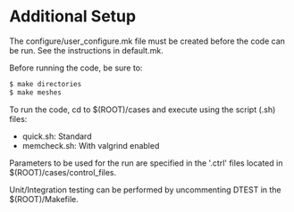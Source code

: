 # Additional Setup

The configure/user_configure.mk file must be created before the code can be run. See the instructions in default.mk.

Before running the code, be sure to:
```sh
$ make directories
$ make meshes
```

To run the code, cd to $(ROOT)/cases and execute using the script (.sh) files:
- quick.sh:    Standard
- memcheck.sh: With valgrind enabled

Parameters to be used for the run are specified in the '.ctrl' files located in $(ROOT)/cases/control_files.

Unit/Integration testing can be performed by uncommenting DTEST in the $(ROOT)/Makefile.
